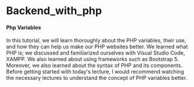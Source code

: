 # Backend_with_php
<h4>Php Variables</h4>
<p>In this tutorial, we will learn thoroughly about the PHP variables, their use, and how they can help us make our PHP websites better. We learned what PHP is; we discussed and familiarized ourselves with Visual Studio Code, XAMPP. We also learned about using frameworks such as Bootstrap 5. Moreover, we also learned about the syntax of PHP and its components. Before getting started with today's lecture, I would recommend watching the necessary lectures to understand the concept of PHP variables better.</p>
